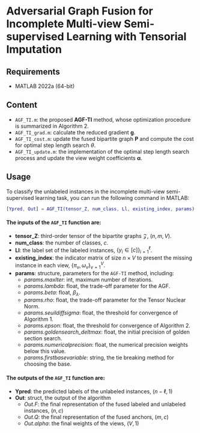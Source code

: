 # Adversarial Graph Fusion for Incomplete Multi-view Semi-supervised Learning with Tensorial Imputation


## Requirements
- MATLAB 2022a (64-bit)

## Content
- `AGF_TI.m`: the proposed **AGF-TI** method, whose optimization procedure is summarized in Algorithm 2.
- `AGF_TI_grad.m`: calculate the reduced gradient $\mathbf{g}$.
- `AGF_TI_cost.m`: update the fused bipartite graph $\mathbf{P}$ and compute the cost for optimal step length search $\theta$.
- `AGF_TI_update.m`: the implementation of the optimal step length search process and update the view weight coefficients $\boldsymbol{\alpha}$.


## Usage
To classify the unlabeled instances in the incomplete multi-view semi-supervised learning task, you can run the following command in MATLAB:

```matlab
[Ypred, Out] = AGF_TI(tensor_Z, num_class, Ll, existing_index, params)
```


#### The inputs of the `AGF_TI` function are:

- **tensor_Z**: third-order tensor of the bipartite graphs $\mathcal{Z}$, $(n, m, V)$.
- **num_class**: the number of classes, $c$.
- **Ll**: the label set of the labeled instances, $\{y_i{\in}[c]\}_{i=1}^\ell$.
- **existing_index**: the indicator matrix of size $n \times V$ to present the missing instance in each view, $\{\pi_v, \omega_v\}_{v=1}^V$.
- **params**: structure, parameters for the `AGF-TI` method, including:
    - *params.maxIter*: int, maximum number of iterations.
    - *params.lambda*: float, the trade-off parameter for the AGF.
    - *params.beta*: float, $\beta_\lambda$.
    - *params.rho*: float, the trade-off parameter for the Tensor Nuclear Norm.
    - *params.seuildiffsigma*: float, the threshold for convergence of Algorithm 1.
    - *params.epson*: float, the threshold for convergence of Algorithm 2.
    - *params.goldensearch_deltmax*: float, the initial precision of golden section search.
    - *params.numericalprecision*: float, the numerical precision weights below this value.
    - *params.firstbasevariable*: string, the tie breaking method for choosing the base.


#### The outputs of the `AGF_TI` function are:
- **Ypred**: the predicted labels of the unlabeled instances, $(n-\ell, 1)$
- **Out**: struct, the output of the algorithm
    - *Out.F*: the final representation of the fused labeled and unlabeled instances, $(n, c)$
    - *Out.Q*: the final representation of the fused anchors, $(m, c)$
    - *Out.alpha*: the final weights of the views, $(V, 1)$